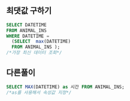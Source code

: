 ## 최댓값 구하기

```sql
SELECT DATETIME 
FROM ANIMAL_INS
WHERE DATETIME =  
  (SELECT  max(DATETIME)	
  FROM ANIMAL_INS );
/*가장 최신 데이터 조회*/
```
## 다른풀이
```sql
SELECT MAX(DATETIME) as 시간 FROM ANIMAL_INS;
/*as를 사용해서 속성값 지정*/
